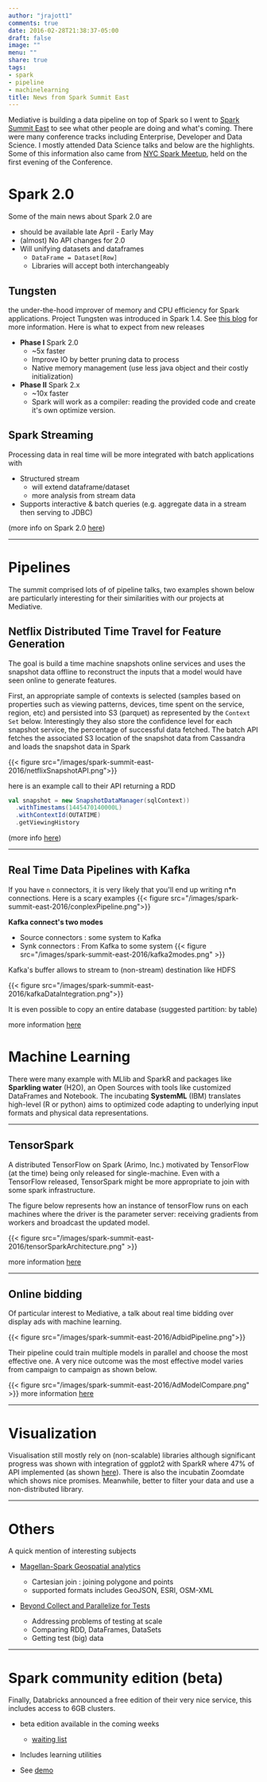 ```yaml
---
author: "jrajott1"
comments: true
date: 2016-02-28T21:38:37-05:00
draft: false
image: ""
menu: ""
share: true
tags:
- spark
- pipeline
- machinelearning
title: News from Spark Summit East
---
```


Mediative is building a data pipeline on top of Spark
so I went to [Spark Summit East](https://spark-summit.org/east-2016/)
to see what other people are doing and what's coming.
There were many conference tracks including Enterprise, Developer and Data Science.
I mostly attended Data Science talks and below are the highlights.
Some of this information also came from [NYC Spark Meetup](http://www.meetup.com/Spark-NYC/events/228233164/),
held on the first evening of the Conference.

# Spark 2.0

Some of the main news about Spark 2.0 are

* should be available late April - Early May
* (almost) No API changes for 2.0
* Will unifying datasets and dataframes
  * `DataFrame = Dataset[Row]`
  * Libraries will accept both interchangeably

## Tungsten
the under-the-hood improver of memory and CPU efficiency for Spark applications.
Project Tungsten was introduced in Spark 1.4.
See [this blog](https://databricks.com/blog/2015/04/28/project-tungsten-bringing-spark-closer-to-bare-metal.html) for more information.  Here is what to expect from new releases

* **Phase I** Spark 2.0
  * ~5x faster
  * Improve IO by better pruning data to process
  * Native memory management (use less java object and their costly initialization)
* **Phase II** Spark 2.x
  * ~10x faster
  * Spark will work as a compiler: reading the provided code and create it's own optimize version.

## Spark Streaming
Processing data in real time will be more integrated with batch applications
with

* Structured stream
  * will extend dataframe/dataset
  * more analysis from stream data
* Supports interactive & batch queries (e.g. aggregate data in a stream then serving to JDBC)

(more info on Spark 2.0 [here](https://spark-summit.org/east-2016/events/keynote-day-2/))

---

# Pipelines

The summit comprised lots of of pipeline talks, two examples shown below are particularly
interesting for their similarities with our projects at Mediative.

## Netflix Distributed Time Travel for Feature Generation
The goal is build a time machine snapshots online services
and uses the snapshot data offline to reconstruct the inputs
that a model would have seen online to generate features.

First, an appropriate sample of contexts is selected
(samples based on properties such as viewing patterns, devices, time spent on the service, region, etc)
and persisted into S3 (parquet) as represented by the `Context Set` below.
Interestingly they also store the confidence level for each snapshot service,
the percentage of successful data fetched.
The batch API fetches the associated S3 location of the snapshot data from Cassandra and loads the snapshot data in Spark


{{< figure src="/images/spark-summit-east-2016/netflixSnapshotAPI.png">}}

here is an example call to their API returning a RDD
```scala
val snapshot = new SnapshotDataManager(sqlContext))
  .withTimestams(1445470140000L)
  .withContextId(OUTATIME)
  .getViewingHistory
```
(more info [here](https://spark-summit.org/east-2016/events/distributed-time-travel-for-feature-generation/))


---

## Real Time Data Pipelines with Kafka
If you have `n` connectors, it is very likely that you'll end up writing n*n connections.
Here is a scary examples
{{< figure src="/images/spark-summit-east-2016/conplexPipeline.png">}}

**Kafka connect's two modes**

* Source connectors : some system to Kafka
* Synk connectors : From Kafka to some system
{{< figure src="/images/spark-summit-east-2016/kafka2modes.png" >}}

Kafka's buffer allows to stream to (non-stream) destination like HDFS

{{< figure src="/images/spark-summit-east-2016/kafkaDataIntegration.png">}}

It is even possible to copy an entire database (suggested partition: by table)

more information [here](https://spark-summit.org/east-2016/events/building-realtime-data-pipelines-with-kafka-connect-and-spark-streaming/)


# Machine Learning
There were many example with MLlib and SparkR and packages like **Sparkling water** (H2O), an Open Sources with tools like customized DataFrames and Notebook.
The incubating **SystemML** (IBM) translates high-level (R or python)
aims to optimized code adapting to underlying input formats and physical data representations.

---
## TensorSpark
A distributed TensorFlow on Spark (Arimo, Inc.) motivated by TensorFlow (at the time)
being only released for single-machine.
Even with a TensorFlow released, TensorSpark might be more appropriate to join with some spark infrastructure.

The figure below represents how an instance of tensorFlow runs on each machines where
the driver is the parameter server: receiving gradients from workers and broadcast the updated model.

{{< figure src="/images/spark-summit-east-2016/tensorSparkArchitecture.png" >}}

more information [here](https://spark-summit.org/east-2016/events/distributed-tensor-flow-on-spark-scaling-googles-deep-learning-library/)


---

## Online bidding
Of particular interest to Mediative, a talk about real time bidding over display ads with machine learning.

{{< figure src="/images/spark-summit-east-2016/AdbidPipeline.png">}}


Their pipeline could train multiple models in parallel and choose the most effective one.
A very nice outcome was the most effective model varies from campaign to campaign as shown below.

{{< figure src="/images/spark-summit-east-2016/AdModelCompare.png" >}}
more information [here](https://spark-summit.org/east-2016/events/spark-dataxu-multi-model-machine-learning-for-real-time-bidding-over-display-ads/)

---

# Visualization

Visualisation still mostly rely on (non-scalable) libraries although significant progress
was shown with integration of ggplot2 with SparkR where 47% of API implemented
(as shown [here](https://spark-summit.org/east-2016/events/generalized-linear-models-in-spark-mllib-and-sparkr/)).
There is also the incubatin Zoomdate which shows nice promises.
Meanwhile, better to filter your data and use a non-distributed library.

---

# Others
A quick mention of interesting subjects

* [Magellan-Spark Geospatial analytics](https://spark-summit.org/east-2016/events/magellan-spark-as-a-geospatial-analytics-engine/)
  * Cartesian join : joining polygone and points
  * supported formats includes GeoJSON, ESRI, OSM-XML


* [Beyond Collect and Parallelize for Tests](https://spark-summit.org/east-2016/events/beyond-collect-and-parallelize-for-tests/)
  * Addressing problems of testing at scale
  * Comparing RDD, DataFrames, DataSets
  * Getting test (big) data

---

# Spark community edition (beta)
Finally, Databricks announced a free edition of their very nice service,
this includes access to 6GB clusters.

* beta edition available in the coming weeks
  * [waiting list](http://go.databricks.com/databricks-community-edition-beta-waitlist)

* Includes learning utilities
* See [demo](https://www.youtube.com/watch?v=35Y-rqSMCCA)
